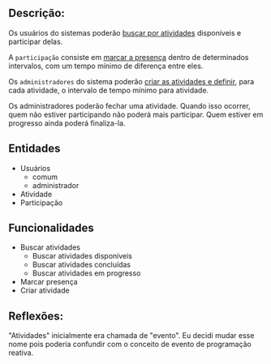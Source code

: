 ## Descrição:

Os usuários do sistemas poderão <ins>buscar por atividades</ins> disponíveis e participar delas.

A `participação` consiste em <ins>marcar a presença</ins> dentro de determinados intervalos, com um tempo mínimo de diferença entre eles.

Os `administradores` do sistema poderão <ins>criar as atividades e definir</ins>, para cada atividade, o intervalo de tempo mínimo para atividade.

Os administradores poderão fechar uma atividade. Quando isso ocorrer, quem não estiver participando não poderá mais participar. Quem estiver em progresso ainda poderá finaliza-la. 

## Entidades
- Usuários
	- comum
	- administrador
- Atividade
- Participação

## Funcionalidades
- Buscar atividades
	- Buscar atividades disponíveis
	- Buscar atividades concluídas
	- Buscar atividades em progresso
- Marcar presença
- Criar atividade

## Reflexões:

"Atividades" inicialmente era chamada de "evento". Eu decidi mudar esse nome pois poderia confundir com o conceito de evento de programação reativa.

